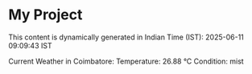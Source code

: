 # My Project

This content is dynamically generated in Indian Time (IST): 2025-06-11 09:09:43 IST


Current Weather in Coimbatore:
Temperature: 26.88 °C
Condition: mist
